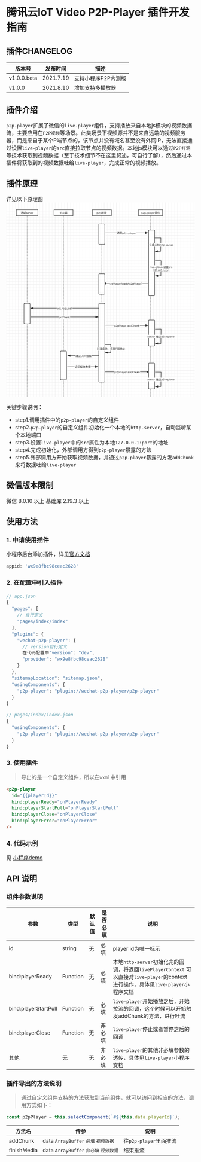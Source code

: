 # 腾讯云IoT  Video P2P-Player 插件开发指南

## 插件CHANGELOG

| 版本号 | 发布时间  | 描述              |
| ------ | --------- | ----------------- |
| v1.0.0.beta | 2021.7.19 | 支持小程序P2P内测版 |
| v1.0.0 | 2021.8.10 | 增加支持多播放器 |




## 插件介绍

`p2p-player`扩展了微信的`live-player`组件，支持播放来自本地js模块的视频数据流，主要应用在`P2P视频`等场景。此类场景下视频源并不是来自远端的视频服务器，而是来自于某个P端节点的，该节点并没有域名甚至没有外网IP，无法直接通过设置`live-player`的`src`直接拉取节点的视频数据。本地js模块可以通过`P2P打洞`等技术获取到视频数据（至于技术细节不在这里赘述，可自行了解），然后通过本插件将获取到的视频数据吐给`live-player`，完成正常的视频播放。

## 插件原理

详见以下原理图
![原理图](./pic/plugin-p2p-player/p2p-player.png)

关键步骤说明：
- step1.调用插件中的`p2p-player`的自定义组件
- step2.`p2p-player`的自定义组件初始化一个本地的`http-server`，自动监听某个本地端口
- step3.设置`live-player`中的`src`属性为本地`127.0.0.1:port`的地址
- step4.完成初始化，外部调用方得到`p2p-player`暴露的方法
- step5.外部调用方开始获取视频数据，并通过`p2p-player`暴露的方发`addChunk`来将数据吐给`live-player`

## 微信版本限制

微信 8.0.10 以上
基础库 2.19.3 以上

## 使用方法

### 1. 申请使用插件

小程序后台添加插件，详见[官方文档](https://developers.weixin.qq.com/miniprogram/dev/framework/plugin/using.html)
``` js
appid: 'wx9e8fbc98ceac2628'
```

### 2. 在配置中引入插件
```js
// app.json
{
  "pages": [
    // 自行定义
    "pages/index/index"
  ],
  "plugins": {
    "wechat-p2p-player": {
      // version自行定义
      在代码配置中"version": "dev",
      "provider": "wx9e8fbc98ceac2628"
    }
  },
  "sitemapLocation": "sitemap.json",
  "usingComponents": {
    "p2p-player": "plugin://wechat-p2p-player/p2p-player"
  }
}

```
```js
// pages/index/index.json
{
  "usingComponents": {
    "p2p-player": "plugin://wechat-p2p-player/p2p-player"
  }
}
```

### 3. 使用插件
> 导出的是一个自定义组件，所以在`wxml`中引用
```html
<p2p-player
  id="{{playerId}}"
  bind:playerReady="onPlayerReady"
  bind:playerStartPull="onPlayerStartPull"
  bind:playerClose="onPlayerClose"
  bind:playerError="onPlayerError"
/>
```

### 4. 代码示例

见 [小程序demo](./demo/miniprogram)

## API 说明

### 组件参数说明
|  参数    | 类型   |  默认值  | 是否必填 |  说明   |
|  ----   | ----   | ----    | ----   | ----  |
| id  | string | 无 | 必填 | player id为唯一标示 |
| bind:playerReady  | Function | 无 | 必填 | 本地`http-server`初始化完的回调，将返回`livePlayerContext` 可以直接对`live-player`的context进行操作，具体见`live-player`小程序文档 |
| bind:playerStartPull  | Function | 无 | 必填 | `live-player`开始播放之后，开始拉流的回调，这个时候可以开始触发addChunk的方法，进行吐流 |
| bind:playerClose  | Function | 无 | 非必填 | `live-player`停止或者暂停之后的回调 |
| 其他  | 无 | 无 | 非必填 | `live-player`的其他非必填参数的透传，具体见`live-player`小程序文档|

### 插件导出的方法说明
> 通过自定义组件支持的方法获取到当前组件，就可以访问到相应的方法，调用方式如下：
```js
const p2pPlayer = this.selectComponent(`#${this.data.playerId}`);
```

|  方法名    |  传参   |  说明   |
|  ----   | ----   | ----    |
| addChunk | data `ArrayBuffer` `必填` `视频数据` | 往`p2p-player`里面推流
| finishMedia | data `ArrayBuffer` `非必填` `视频数据` | 结束推流